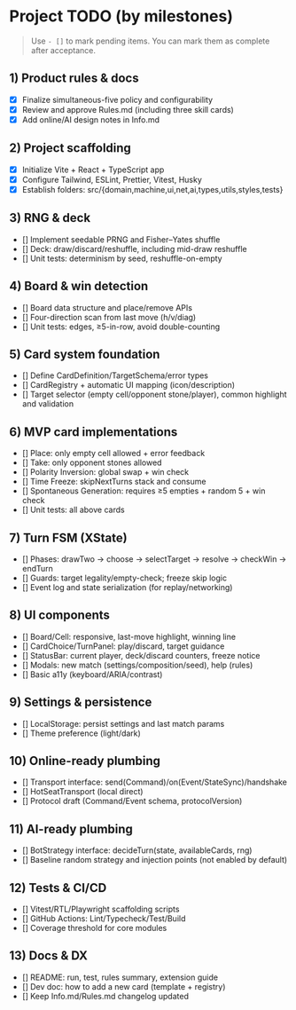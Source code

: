 # Project TODO (by milestones)

> Use `- []` to mark pending items. You can mark them as complete after acceptance.

## 1) Product rules & docs

- [x] Finalize simultaneous-five policy and configurability
- [x] Review and approve Rules.md (including three skill cards)
- [x] Add online/AI design notes in Info.md

## 2) Project scaffolding

- [x] Initialize Vite + React + TypeScript app
- [x] Configure Tailwind, ESLint, Prettier, Vitest, Husky
- [x] Establish folders: src/{domain,machine,ui,net,ai,types,utils,styles,tests}

## 3) RNG & deck

- [] Implement seedable PRNG and Fisher–Yates shuffle
- [] Deck: draw/discard/reshuffle, including mid-draw reshuffle
- [] Unit tests: determinism by seed, reshuffle-on-empty

## 4) Board & win detection

- [] Board data structure and place/remove APIs
- [] Four-direction scan from last move (h/v/diag)
- [] Unit tests: edges, ≥5-in-row, avoid double-counting

## 5) Card system foundation

- [] Define CardDefinition/TargetSchema/error types
- [] CardRegistry + automatic UI mapping (icon/description)
- [] Target selector (empty cell/opponent stone/player), common highlight and validation

## 6) MVP card implementations

- [] Place: only empty cell allowed + error feedback
- [] Take: only opponent stones allowed
- [] Polarity Inversion: global swap + win check
- [] Time Freeze: skipNextTurns stack and consume
- [] Spontaneous Generation: requires ≥5 empties + random 5 + win check
- [] Unit tests: all above cards

## 7) Turn FSM (XState)

- [] Phases: drawTwo → choose → selectTarget → resolve → checkWin → endTurn
- [] Guards: target legality/empty-check; freeze skip logic
- [] Event log and state serialization (for replay/networking)

## 8) UI components

- [] Board/Cell: responsive, last-move highlight, winning line
- [] CardChoice/TurnPanel: play/discard, target guidance
- [] StatusBar: current player, deck/discard counters, freeze notice
- [] Modals: new match (settings/composition/seed), help (rules)
- [] Basic a11y (keyboard/ARIA/contrast)

## 9) Settings & persistence

- [] LocalStorage: persist settings and last match params
- [] Theme preference (light/dark)

## 10) Online-ready plumbing

- [] Transport interface: send(Command)/on(Event/StateSync)/handshake
- [] HotSeatTransport (local direct)
- [] Protocol draft (Command/Event schema, protocolVersion)

## 11) AI-ready plumbing

- [] BotStrategy interface: decideTurn(state, availableCards, rng)
- [] Baseline random strategy and injection points (not enabled by default)

## 12) Tests & CI/CD

- [] Vitest/RTL/Playwright scaffolding scripts
- [] GitHub Actions: Lint/Typecheck/Test/Build
- [] Coverage threshold for core modules

## 13) Docs & DX

- [] README: run, test, rules summary, extension guide
- [] Dev doc: how to add a new card (template + registry)
- [] Keep Info.md/Rules.md changelog updated
